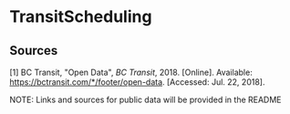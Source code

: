 # TransitScheduling


## Sources

[1] BC Transit, "Open Data", *BC Transit*, 2018. [Online]. Available: https://bctransit.com/*/footer/open-data. [Accessed: Jul. 22, 2018].

NOTE: Links and sources for public data will be provided in the README
